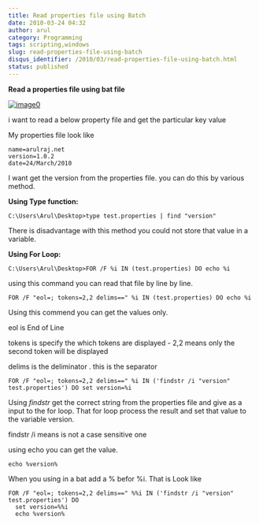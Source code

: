 ```yaml
---
title: Read properties file using Batch
date: 2010-03-24 04:32
author: arul
category: Programming
tags: scripting,windows
slug: read-properties-file-using-batch
disqus_identifier: /2010/03/read-properties-file-using-batch.html
status: published
---
```


**Read a properties file using bat file**

[![image0](http://2.bp.blogspot.com/_X5tq9y9xv2s/Srs4KNLAw0I/AAAAAAAAAFw/YgXxL4EMQe0/s400/MS-DOS-Batch-File.png)](http://2.bp.blogspot.com/_X5tq9y9xv2s/Srs4KNLAw0I/AAAAAAAAAFw/YgXxL4EMQe0/s1600-h/MS-DOS-Batch-File.png)

i want to read a below property file and get the particular key value

My properties file look like

``` properties
name=arulraj.net
version=1.0.2
date=24/March/2010
```

I want get the version from the properties file. you can do this by
various method.

**Using Type function:**

``` text
C:\Users\Arul\Desktop>type test.properties | find "version"
```

There is disadvantage with this method you could not store that value in
a variable.

**Using For Loop:**

``` text
C:\Users\Arul\Desktop>FOR /F %i IN (test.properties) DO echo %i
```

using this command you can read that file by line by line.

``` text
FOR /F "eol=; tokens=2,2 delims==" %i IN (test.properties) DO echo %i
```

Using this commend you can get the values only.

eol is End of Line

tokens is specify the which tokens are displayed - 2,2 means only the
second token will be displayed

delims is the deliminator . this is the separator

``` text
FOR /F "eol=; tokens=2,2 delims==" %i IN ('findstr /i "version" test.properties') DO set version=%i
```

Using *findstr* get the correct string from the properties file and give
as a input to the for loop. That for loop process the result and set
that value to the variable version.

findstr /i means is not a case sensitive one

using echo you can get the value.

`echo %version%`

When you using in a bat add a % befor %i. That is Look like

``` text
FOR /F "eol=; tokens=2,2 delims==" %%i IN ('findstr /i "version" test.properties') DO
  set version=%%i
  echo %version%
```
